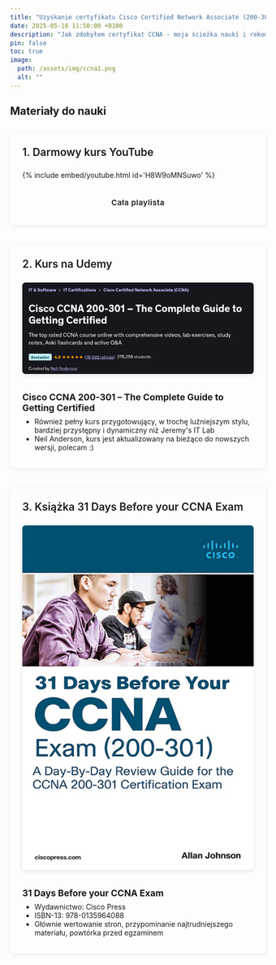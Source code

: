 ```yaml
---
title: "Uzyskanie certyfikatu Cisco Certified Network Associate (200-301)"
date: 2025-05-18 11:50:00 +0100
description: "Jak zdobyłem certyfikat CCNA - moja ścieżka nauki i rekomendowane materiały"
pin: false
toc: true
image:
  path: /assets/img/ccna1.png
  alt: ""
---
```


## Materiały do nauki

<div class="learning-materials-container">

<div class="material-card">
  <div class="material-header">1. Darmowy kurs YouTube</div>
  <div class="video-wrapper">
    {% include embed/youtube.html id='H8W9oMNSuwo' %}
  </div>
  <div class="action-button">
    <a href="https://www.youtube.com/playlist?list=PLxbwE86jKRgMpuZuLBivzlM8s2Dk5lXBQ" target="_blank" class="btn btn-primary">
      Cała playlista
    </a>
  </div>
</div>

<div class="material-card">
  <div class="material-header">2. Kurs na Udemy</div>
  <a href="https://www.udemy.com/course/ccna-complete/?kw=ccna+200-301" target="_blank">
    <img src="/assets/img/udemy-ccna.png" alt="Kurs CCNA na Udemy" class="material-image">
  </a>
  <div class="material-description">
    <h4>Cisco CCNA 200-301 – The Complete Guide to Getting Certified</h4>
    <ul>
      <li>Również pełny kurs przygotowujący, w trochę luźniejszym stylu, bardziej przystępny i dynamiczny niż Jeremy's IT Lab</li>
      <li>Neil Anderson, kurs jest aktualizowany na bieżąco do nowszych wersji, polecam :)</li>
    </ul>
  </div>
</div>

<div class="material-card">
  <div class="material-header">3. Książka 31 Days Before your CCNA Exam</div>
  <a href="https://www.amazon.com/Days-Before-your-CCNA-Exam/dp/0135964083" target="_blank">
    <img src="/assets/img/31daysCCNA.png" alt="Podręcznik do powtórki przed egzaminem CCNA" class="material-image">
  </a>
  <div class="material-description">
    <h4>31 Days Before your CCNA Exam</h4>
    <ul>
      <li>Wydawnictwo: Cisco Press</li>
      <li>ISBN-13: 978-0135964088</li>
      <li>Głównie wertowanie stron, przypominanie najtrudniejszego materiału, powtórka przed egzaminem</li>
    </ul>
  </div>
</div>

</div>

<style>
.learning-materials-container {
  display: flex;
  flex-direction: column;
  gap: 2.5rem;
  margin: 2rem 0;
}

.material-card {
  background: var(--card-bg-color);
  border-radius: 8px;
  padding: 1.5rem;
  box-shadow: 0 2px 10px rgba(0,0,0,0.08);
  border: 1px solid var(--card-border-color);
}

.material-header {
  font-size: 1.3rem;
  font-weight: 600;
  color: var(--heading-color);
  border-bottom: 2px solid var(--accent-color);
  padding-bottom: 0.5rem;
  margin-bottom: 1rem;
}

.video-wrapper {
  margin-bottom: 1rem;
}

.material-image {
  max-width: 100%;
  height: auto;
  border-radius: 6px;
  margin-bottom: 1rem;
  box-shadow: 0 2px 8px rgba(0,0,0,0.1);
  border: 1px solid var(--image-border-color);
}

.material-description {
  margin-top: 1rem;
}

.material-description h4 {
  margin: 1rem 0 0.5rem 0;
  color: var(--heading-color);
  font-size: 1.1rem;
}

.material-description ul {
  padding-left: 1.5rem;
  margin: 0.5rem 0;
  color: var(--text-color);
}

.action-button {
  text-align: center;
  margin-top: 1.5rem;
}

.btn-primary {
  background-color: var(--accent-color);
  color: var(--btn-text-color) !important;
  padding: 0.6rem 1.5rem;
  border-radius: 6px;
  text-decoration: none;
  display: inline-block;
  transition: all 0.3s ease;
  font-weight: 600;
  border: 2px solid transparent;
  letter-spacing: 0.5px;
  font-size: 0.95rem;
  text-align: center;
  cursor: pointer;
}

.btn-primary:hover {
  background-color: var(--accent-hover-color);
  transform: translateY(-2px);
  box-shadow: 0 4px 12px rgba(0, 0, 0, 0.2);
  border-color: var(--accent-border-color);
}
</style>